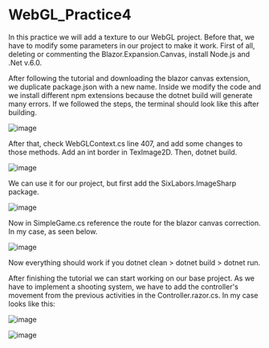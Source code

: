 # WebGL_Practice4

In this practice we will add a texture to our WebGL project. Before that, we have to modify some parameters in our project to make it work. First of all, deleting or commenting the Blazor.Expansion.Canvas, install Node.js and .Net v.6.0.

After following the tutorial and downloading the blazor canvas extension, we duplicate package.json with a new name. Inside we modify the code and we install different npm extensions because the dotnet build will generate many errors. If we followed the steps, the terminal should look like this after building.

![image](https://user-images.githubusercontent.com/114673717/215258419-ad4b88c3-1b82-4034-a230-0792b41222dd.png)

After that, check WebGLContext.cs line 407, and add some changes to those methods. Add an int border in TexImage2D. Then, dotnet build.

![image](https://user-images.githubusercontent.com/114673717/215259081-33f120da-d9a5-431c-aebe-485b46f5e8ce.png)

We can use it for our project, but first add the SixLabors.ImageSharp package.

![image](https://user-images.githubusercontent.com/114673717/215259440-3bdf0c39-5efa-4f2c-b74f-b9fd14bfa5fb.png)

Now in SimpleGame.cs reference the route for the blazor canvas correction. In my case, as seen below.

![image](https://user-images.githubusercontent.com/114673717/215259750-836a6800-b3fe-4a48-84a6-93f4520d8efd.png)

Now everything should work if you dotnet clean > dotnet build > dotnet run.

After finishing the tutorial we can start working on our base project. As we have to implement a shooting system, we have to add the controller's movement from the previous activities in the Controller.razor.cs. In my case looks like this:

![image](https://user-images.githubusercontent.com/114673717/215260785-374e7895-8125-445c-b5b6-8e500f32abcc.png)

![image](https://user-images.githubusercontent.com/114673717/215260815-3ade68cf-1c4a-4c52-9069-8ca427cee6ab.png)










